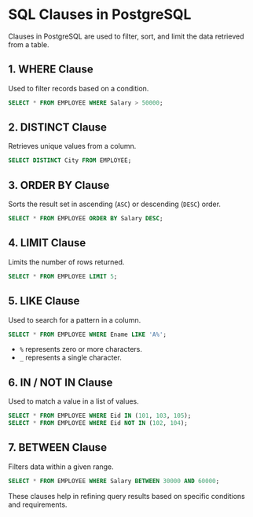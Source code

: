 # SQL Clauses in PostgreSQL

Clauses in PostgreSQL are used to filter, sort, and limit the data retrieved from a table.

## 1. WHERE Clause
Used to filter records based on a condition.
```sql
SELECT * FROM EMPLOYEE WHERE Salary > 50000;
```

## 2. DISTINCT Clause
Retrieves unique values from a column.
```sql
SELECT DISTINCT City FROM EMPLOYEE;
```

## 3. ORDER BY Clause
Sorts the result set in ascending (`ASC`) or descending (`DESC`) order.
```sql
SELECT * FROM EMPLOYEE ORDER BY Salary DESC;
```

## 4. LIMIT Clause
Limits the number of rows returned.
```sql
SELECT * FROM EMPLOYEE LIMIT 5;
```

## 5. LIKE Clause
Used to search for a pattern in a column.
```sql
SELECT * FROM EMPLOYEE WHERE Ename LIKE 'A%';
```
- `%` represents zero or more characters.
- `_` represents a single character.

## 6. IN / NOT IN Clause
Used to match a value in a list of values.
```sql
SELECT * FROM EMPLOYEE WHERE Eid IN (101, 103, 105);
SELECT * FROM EMPLOYEE WHERE Eid NOT IN (102, 104);
```

## 7. BETWEEN Clause
Filters data within a given range.
```sql
SELECT * FROM EMPLOYEE WHERE Salary BETWEEN 30000 AND 60000;
```

These clauses help in refining query results based on specific conditions and requirements.

